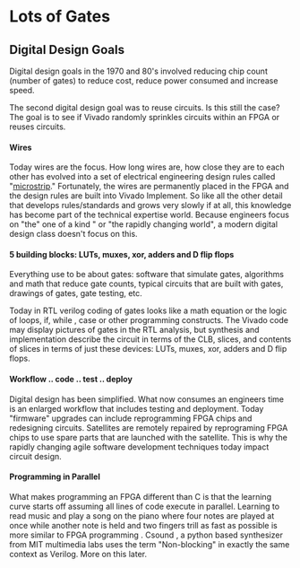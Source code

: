 # Lots of Gates

## Digital Design Goals

Digital design goals in the 1970 and 80's involved reducing chip count (number of gates) to reduce cost,  reduce power consumed and increase speed. 

The second digital design goal was to reuse circuits. Is this still the case? The goal is to see if Vivado randomly sprinkles circuits within an FPGA or reuses circuits. 

#### Wires

Today wires are the focus. How long wires are, how close they are to each other has evolved into a set of electrical engineering design rules called "[microstrip](https://en.wikipedia.org/wiki/Microstrip)." Fortunately, the wires are permanently placed in the FPGA and the design rules are built into Vivado Implement.  So like all the other detail that develops rules/standards and grows very slowly if at all, this knowledge has become part of the technical expertise world. Because engineers focus on "the" one of a kind " or "the rapidly changing world", a modern digital design class doesn't focus on this. 

#### 5 building blocks: LUTs, muxes, xor, adders and D flip flops

Everything use to be about gates: software that simulate gates, algorithms and math that reduce gate counts, typical circuits that are built with gates, drawings of gates, gate testing, etc. 

Today in RTL verilog coding of gates looks like a math equation or the logic of loops, if, while , case or other programming constructs. The Vivado code may display pictures of gates in the RTL analysis, but synthesis and implementation describe the circuit in terms of the CLB, slices, and contents of slices in terms of just these devices: LUTs, muxes, xor, adders and D flip flops. 

#### Workflow .. code .. test .. deploy

Digital design has been simplified. What now consumes an engineers time is an enlarged workflow that includes testing and deployment. Today "firmware" upgrades can include reprogramming FPGA chips and redesigning circuits. Satellites are remotely repaired by reprograming FPGA chips to use spare parts that are launched with the satellite.  This is why the rapidly changing agile software development techniques today impact circuit design.

#### Programming in Parallel

What makes programming an FPGA different than C is that the learning curve starts off assuming all lines of code execute in parallel. Learning to read music and play a song on the piano where four notes are played at once while another note is held and two fingers trill as fast as possible is more similar to FPGA programming . Csound , a python based synthesizer from MIT multimedia labs uses the term "Non-blocking" in exactly the same context as Verilog.  More on this later.

